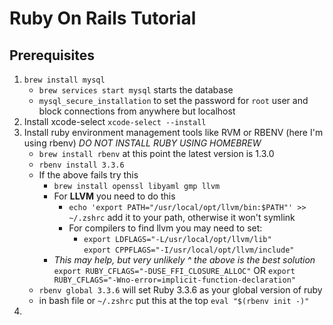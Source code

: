 # Ruby On Rails Tutorial

## Prerequisites
1. `brew install mysql`
   * `brew services start mysql` starts the database
   * `mysql_secure_installation` to set the password for `root` user and block connections from anywhere but localhost
2. Install xcode-select `xcode-select --install`
3. Install ruby environment management tools like RVM or RBENV (here I'm using rbenv) *DO NOT INSTALL RUBY USING HOMEBREW*
   * `brew install rbenv` at this point the latest version is 1.3.0
   * `rbenv install 3.3.6`
   * If the above fails try this
     * `brew install openssl libyaml gmp llvm`
     * For **LLVM** you need to do this
       * `echo 'export PATH="/usr/local/opt/llvm/bin:$PATH"' >> ~/.zshrc` add it to your path, otherwise it won't symlink
       * For compilers to find llvm you may need to set:
         * `export LDFLAGS="-L/usr/local/opt/llvm/lib"` <br>
           `export CPPFLAGS="-I/usr/local/opt/llvm/include"`
     * _This may help, but very unlikely ^ the above is the best solution_ `export RUBY_CFLAGS="-DUSE_FFI_CLOSURE_ALLOC"` OR `export RUBY_CFLAGS="-Wno-error=implicit-function-declaration"`
   * `rbenv global 3.3.6` will set Ruby 3.3.6 as your global version of ruby
   * in bash file or `~/.zshrc` put this at the top `eval "$(rbenv init -)"`
4. 
